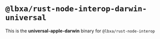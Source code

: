 # `@lbxa/rust-node-interop-darwin-universal`

This is the **universal-apple-darwin** binary for `@lbxa/rust-node-interop`
